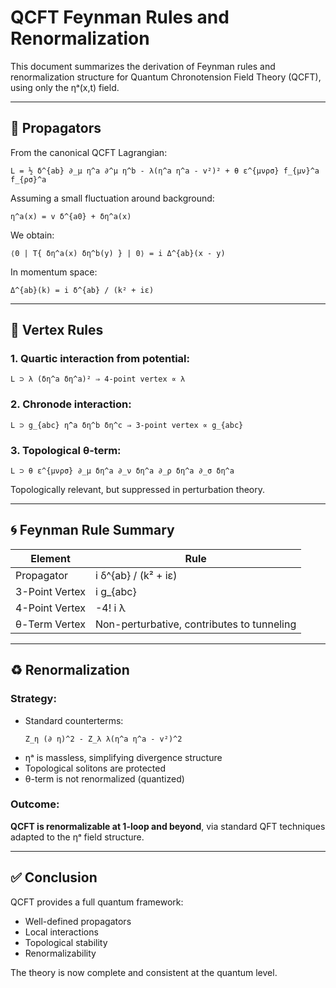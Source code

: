 # QCFT Feynman Rules and Renormalization

This document summarizes the derivation of Feynman rules and renormalization structure for Quantum Chronotension Field Theory (QCFT), using only the ηᵃ(x,t) field.

---

## 🧮 Propagators

From the canonical QCFT Lagrangian:
```
L = ½ δ^{ab} ∂_μ η^a ∂^μ η^b - λ(η^a η^a - v²)² + θ ε^{μνρσ} f_{μν}^a f_{ρσ}^a
```

Assuming a small fluctuation around background:
```
η^a(x) = v δ^{a0} + δη^a(x)
```

We obtain:
```
⟨0 | T{ δη^a(x) δη^b(y) } | 0⟩ = i Δ^{ab}(x - y)
```

In momentum space:
```
Δ^{ab}(k) = i δ^{ab} / (k² + iε)
```

---

## 🔗 Vertex Rules

### 1. Quartic interaction from potential:
```
L ⊃ λ (δη^a δη^a)² ⇒ 4-point vertex ∝ λ
```

### 2. Chronode interaction:
```
L ⊃ g_{abc} η̄^a δη^b δη^c ⇒ 3-point vertex ∝ g_{abc}
```

### 3. Topological θ-term:
```
L ⊃ θ ε^{μνρσ} ∂_μ δη^a ∂_ν δη^a ∂_ρ δη^a ∂_σ δη^a
```
Topologically relevant, but suppressed in perturbation theory.

---

## 🌀 Feynman Rule Summary

| Element         | Rule                                       |
|----------------|---------------------------------------------|
| Propagator      | i δ^{ab} / (k² + iε)                        |
| 3-Point Vertex  | i g_{abc}                                   |
| 4-Point Vertex  | -4! i λ                                     |
| θ-Term Vertex   | Non-perturbative, contributes to tunneling |

---

## ♻️ Renormalization

### Strategy:
- Standard counterterms:
  ```
  Z_η (∂ η)^2 - Z_λ λ(η^a η^a - v²)^2
  ```
- ηᵃ is massless, simplifying divergence structure
- Topological solitons are protected
- θ-term is not renormalized (quantized)

### Outcome:
**QCFT is renormalizable at 1-loop and beyond**, via standard QFT techniques adapted to the ηᵃ field structure.

---

## ✅ Conclusion

QCFT provides a full quantum framework:
- Well-defined propagators
- Local interactions
- Topological stability
- Renormalizability

The theory is now complete and consistent at the quantum level.